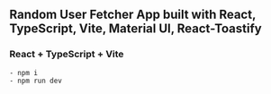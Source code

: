 ## Random User Fetcher App built with React, TypeScript, Vite, Material UI, React-Toastify

### React + TypeScript + Vite

```bsh
- npm i
- npm run dev
```

